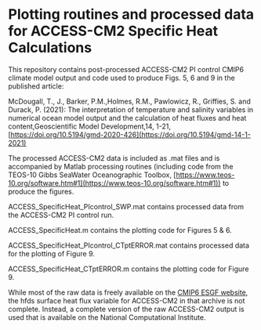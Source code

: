 # Plotting routines and processed data for ACCESS-CM2 Specific Heat Calculations

This repository contains post-processed ACCESS-CM2 PI control CMIP6 climate model output and code used to produce Figs. 5, 6 and 9 in the published article:

McDougall, T., J., Barker, P.M.,Holmes, R.M., Pawlowicz, R., Griffies, S. and Durack, P. (2021): The interpretation of temperature and salinity variables in numerical ocean model output and the calculation of heat fluxes and heat content,Geoscientific Model Development,14, 1-21, [https://doi.org/10.5194/gmd-2020-426](https://doi.org/10.5194/gmd-14-1-2021)

The processed ACCESS-CM2 data is included as .mat files and is accompanied by Matlab processing routines (including code from the TEOS-10 Gibbs SeaWater Oceanographic Toolbox, [https://www.teos-10.org/software.htm#1](https://www.teos-10.org/software.htm#1)) to produce the figures.

ACCESS_SpecificHeat_PIcontrol_SWP.mat contains processed data from the ACCESS-CM2 PI control run. 

ACCESS_SpecificHeat.m contains the plotting code for Figures 5 & 6.

ACCESS_SpecificHeat_PIcontrol_CTptERROR.mat contains processed data for the plotting of Figure 9.

ACCESS_SpecificHeat_CTptERROR.m contains the plotting code for Figure 9.

While most of the raw data is freely available on the [CMIP6 ESGF website](https://esgf-node.llnl.gov/projects/cmip6/), the hfds surface heat flux variable for ACCESS-CM2 in that archive is not complete. Instead, a complete version of the raw ACCESS-CM2 output is used that is available on the National Computational Institute.
